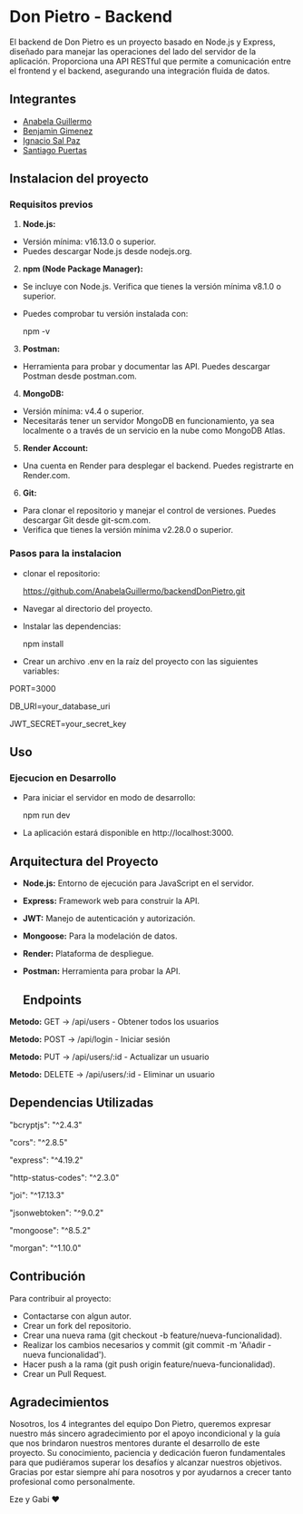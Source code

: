 

# Don Pietro - Backend

El backend de Don Pietro es un proyecto basado en Node.js y Express, diseñado para manejar las operaciones del lado del servidor de la aplicación. Proporciona una API RESTful que permite a comunicación entre el frontend y el backend, asegurando una integración fluida de datos.


## Integrantes

- [Anabela Guillermo](https://github.com/AnabelaGuillermo)
- [Benjamin Gimenez](https://github.com/BenjaminGimenez)
- [Ignacio Sal Paz](https://github.com/nachosalpaz)
- [Santiago Puertas](https://github.com/SantiagoPuertas4)


## Instalacion del proyecto 

### Requisitos previos

  1. **Node.js:**

  - Versión mínima: v16.13.0 o superior.
  - Puedes descargar Node.js desde nodejs.org.

  2. **npm (Node Package Manager):** 
   - Se incluye con Node.js. Verifica que tienes la versión mínima v8.1.0 o superior.
   - Puedes comprobar tu versión instalada con:

     npm -v

  3. **Postman:**

  - Herramienta para probar y documentar las API. Puedes descargar Postman desde postman.com.

 4. **MongoDB:**

  - Versión mínima: v4.4 o superior.
  - Necesitarás tener un servidor MongoDB en funcionamiento, ya sea localmente o a través de un servicio en la nube como MongoDB Atlas.
  
  5. **Render Account:**

  - Una cuenta en Render para desplegar el backend. Puedes registrarte en Render.com.

  6. **Git:**

  - Para clonar el repositorio y manejar el control de versiones. Puedes descargar Git desde git-scm.com.
  - Verifica que tienes la versión mínima v2.28.0 o superior.


### Pasos para la instalacion

- clonar el repositorio:

  https://github.com/AnabelaGuillermo/backendDonPietro.git

 - Navegar al directorio del proyecto.

 - Instalar las dependencias:

   npm install

- Crear un archivo .env en la raíz del proyecto con las siguientes variables:

PORT=3000

DB_URI=your_database_uri

JWT_SECRET=your_secret_key

## Uso

### Ejecucion en Desarrollo

- Para iniciar el servidor en modo de desarrollo:

  npm run dev

- La aplicación estará disponible en http://localhost:3000.


  
   
    
## Arquitectura del Proyecto

- **Node.js:** Entorno de ejecución para JavaScript en el servidor.
- **Express:** Framework web para construir la API.
- **JWT:**  Manejo de autenticación y autorización.
- **Mongoose:** Para la modelación de datos.
- **Render:** Plataforma de despliegue.
- **Postman:** Herramienta para probar la API.

  ## Endpoints

**Metodo:** GET	 -> /api/users -	Obtener todos los usuarios

**Metodo:** POST -> 	/api/login -	Iniciar sesión

**Metodo:** PUT	 -> /api/users/:id -	Actualizar un usuario

**Metodo:** DELETE -> /api/users/:id -	Eliminar un usuario

## Dependencias Utilizadas

   
"bcryptjs": "^2.4.3"

  "cors": "^2.8.5"

  "express": "^4.19.2"

  "http-status-codes": "^2.3.0"

  "joi": "^17.13.3"

  "jsonwebtoken": "^9.0.2"

  "mongoose": "^8.5.2"
  
  "morgan": "^1.10.0"




## Contribución

  Para contribuir al proyecto:

- Contactarse con algun autor.
- Crear un fork del repositorio.
- Crear una nueva rama (git checkout -b feature/nueva-funcionalidad).
- Realizar los cambios necesarios y commit (git commit -m 'Añadir - nueva funcionalidad').
- Hacer push a la rama (git push origin feature/nueva-funcionalidad).
- Crear un Pull Request.


## Agradecimientos 

Nosotros, los 4 integrantes del equipo Don Pietro, queremos expresar nuestro más sincero agradecimiento por el apoyo incondicional y la guía que nos brindaron nuestros mentores durante el desarrollo de este proyecto. Su conocimiento, paciencia y dedicación fueron fundamentales para que pudiéramos superar los desafíos y alcanzar nuestros objetivos. Gracias por estar siempre ahí para nosotros y por ayudarnos a crecer tanto profesional como personalmente.

Eze y Gabi ❤


